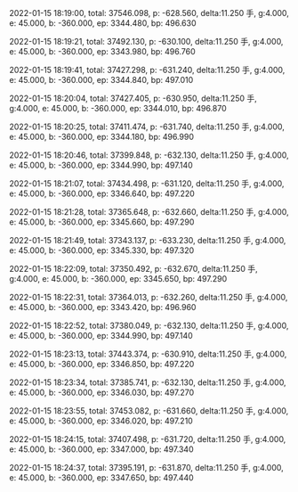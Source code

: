 2022-01-15 18:19:00, total: 37546.098, p: -628.560, delta:11.250 手, g:4.000, e: 45.000, b: -360.000, ep: 3344.480, bp: 496.630

2022-01-15 18:19:21, total: 37492.130, p: -630.100, delta:11.250 手, g:4.000, e: 45.000, b: -360.000, ep: 3343.980, bp: 496.760

2022-01-15 18:19:41, total: 37427.298, p: -631.240, delta:11.250 手, g:4.000, e: 45.000, b: -360.000, ep: 3344.840, bp: 497.010

2022-01-15 18:20:04, total: 37427.405, p: -630.950, delta:11.250 手, g:4.000, e: 45.000, b: -360.000, ep: 3344.010, bp: 496.870

2022-01-15 18:20:25, total: 37411.474, p: -631.740, delta:11.250 手, g:4.000, e: 45.000, b: -360.000, ep: 3344.180, bp: 496.990

2022-01-15 18:20:46, total: 37399.848, p: -632.130, delta:11.250 手, g:4.000, e: 45.000, b: -360.000, ep: 3344.990, bp: 497.140

2022-01-15 18:21:07, total: 37434.498, p: -631.120, delta:11.250 手, g:4.000, e: 45.000, b: -360.000, ep: 3346.640, bp: 497.220

2022-01-15 18:21:28, total: 37365.648, p: -632.660, delta:11.250 手, g:4.000, e: 45.000, b: -360.000, ep: 3345.660, bp: 497.290

2022-01-15 18:21:49, total: 37343.137, p: -633.230, delta:11.250 手, g:4.000, e: 45.000, b: -360.000, ep: 3345.330, bp: 497.320

2022-01-15 18:22:09, total: 37350.492, p: -632.670, delta:11.250 手, g:4.000, e: 45.000, b: -360.000, ep: 3345.650, bp: 497.290

2022-01-15 18:22:31, total: 37364.013, p: -632.260, delta:11.250 手, g:4.000, e: 45.000, b: -360.000, ep: 3343.420, bp: 496.960

2022-01-15 18:22:52, total: 37380.049, p: -632.130, delta:11.250 手, g:4.000, e: 45.000, b: -360.000, ep: 3344.990, bp: 497.140

2022-01-15 18:23:13, total: 37443.374, p: -630.910, delta:11.250 手, g:4.000, e: 45.000, b: -360.000, ep: 3346.850, bp: 497.220

2022-01-15 18:23:34, total: 37385.741, p: -632.130, delta:11.250 手, g:4.000, e: 45.000, b: -360.000, ep: 3346.030, bp: 497.270

2022-01-15 18:23:55, total: 37453.082, p: -631.660, delta:11.250 手, g:4.000, e: 45.000, b: -360.000, ep: 3346.020, bp: 497.210

2022-01-15 18:24:15, total: 37407.498, p: -631.720, delta:11.250 手, g:4.000, e: 45.000, b: -360.000, ep: 3347.000, bp: 497.340

2022-01-15 18:24:37, total: 37395.191, p: -631.870, delta:11.250 手, g:4.000, e: 45.000, b: -360.000, ep: 3347.650, bp: 497.440